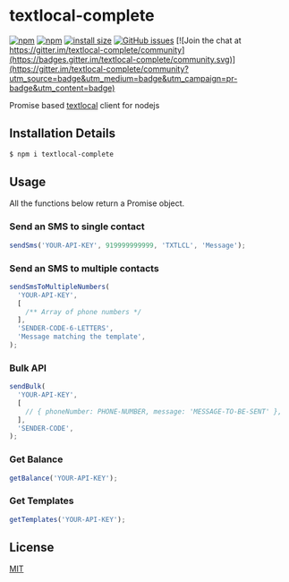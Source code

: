 # textlocal-complete

[![npm](https://img.shields.io/npm/v/textlocal-complete)](https://www.npmjs.com/package/textlocal-complete)
[![npm](https://img.shields.io/npm/dw/textlocal-complete)](https://www.npmjs.com/package/textlocal-complete)
[![install size](https://packagephobia.now.sh/badge?p=textlocal-complete)](https://packagephobia.now.sh/result?p=textlocal-complete)
[![GitHub issues](https://img.shields.io/github/issues/namanattri/textlocal-complete)](https://github.com/namanattri/textlocal-complete/issues) [![Join the chat at https://gitter.im/textlocal-complete/community](https://badges.gitter.im/textlocal-complete/community.svg)](https://gitter.im/textlocal-complete/community?utm_source=badge&utm_medium=badge&utm_campaign=pr-badge&utm_content=badge)

Promise based [textlocal](https://www.textlocal.in/) client for nodejs

## Installation Details

```bash
$ npm i textlocal-complete
```

## Usage

All the functions below return a Promise object.

### Send an SMS to single contact

```js
sendSms('YOUR-API-KEY', 919999999999, 'TXTLCL', 'Message');
```

### Send an SMS to multiple contacts

```js
sendSmsToMultipleNumbers(
  'YOUR-API-KEY',
  [
    /** Array of phone numbers */
  ],
  'SENDER-CODE-6-LETTERS',
  'Message matching the template',
);
```

### Bulk API

```js
sendBulk(
  'YOUR-API-KEY',
  [
    // { phoneNumber: PHONE-NUMBER, message: 'MESSAGE-TO-BE-SENT' },
  ],
  'SENDER-CODE',
);
```

### Get Balance

```js
getBalance('YOUR-API-KEY');
```

### Get Templates

```js
getTemplates('YOUR-API-KEY');
```

## License

[MIT](LICENSE)